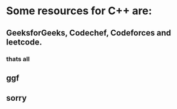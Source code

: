 # Some resources for C++ are:
## GeeksforGeeks, Codechef, Codeforces and leetcode.
### thats all
## ggf
## sorry
